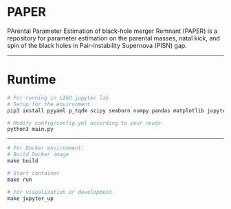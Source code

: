 # PAPER
PArental Parameter Estimation of black-hole merger Remnant (PAPER) is a repository for parameter estimation on the parental masses, natal kick, and spin of the black holes in Pair-instability Supernova (PISN) gap.

---

# Runtime

```bash
# For running in LIGO jupyter lab
# Setup for the environment
pip3 install pyyaml p_tqdm scipy seaborn numpy pandas matplotlib jupyterthemes notebook tables corner surfinbh

# Modify config/config.yml according to your needs
python3 main.py
```

---

```bash
# For Docker environment:
# Build Docker image
make build

# Start container
make run

# For visualization or development
make jupyter_up
```
